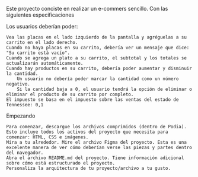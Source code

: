 Este proyecto conciste en realizar un e-commers sencillo. Con las siguientes especificaciones

Los usuarios deberían poder:

    Vea las placas en el lado izquierdo de la pantalla y agréguelas a su carrito en el lado derecho.
    Cuando no haya placas en su carrito, debería ver un mensaje que dice: "Su carrito está vacío".
    Cuando se agrega un plato a su carrito, el subtotal y los totales se actualizarán automáticamente.
    Cuando hay productos en su carrito, debería poder aumentar y disminuir la cantidad.
        Un usuario no debería poder marcar la cantidad como un número negativo.
        Si la cantidad baja a 0, el usuario tendrá la opción de eliminar o eliminar el producto de su carrito por completo.
    El impuesto se basa en el impuesto sobre las ventas del estado de Tennessee: 0,1

Empezando

    Para comenzar, descargue los archivos comprimidos (dentro de Podia). Esto incluye todos los activos del proyecto que necesita para comenzar: HTML, CSS e imágenes.
    Mira a tu alrededor. Mire el archivo Figma del proyecto. Esta es una excelente manera de ver cómo deberían verse las piezas y partes dentro del navegador.
    Abra el archivo README.md del proyecto. Tiene información adicional sobre cómo está estructurado el proyecto.
    Personaliza la arquitectura de tu proyecto/archivo a tu gusto.
